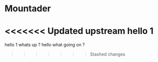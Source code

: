 # Mountader
<<<<<<< Updated upstream
hello 1
=======
hello 1 
whats up ?
hello 
what going on ?

>>>>>>> Stashed changes
